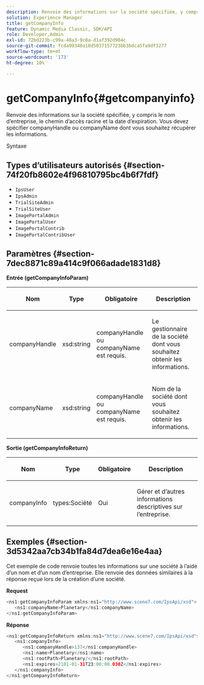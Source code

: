 ```yaml
---
description: Renvoie des informations sur la société spécifiée, y compris le nom d’entreprise, le chemin d’accès racine et la date d’expiration. Vous devez spécifier companyHandle ou companyName dont vous souhaitez récupérer les informations.
solution: Experience Manager
title: getCompanyInfo
feature: Dynamic Media Classic, SDK/API
role: Developer,Admin
exl-id: 72bd223b-c99a-48a3-9c0a-d1af392d904c
source-git-commit: fcda99340a18d5037157723bb3bdca5fa9df3277
workflow-type: tm+mt
source-wordcount: '173'
ht-degree: 10%

---
```


# getCompanyInfo{#getcompanyinfo}

Renvoie des informations sur la société spécifiée, y compris le nom d’entreprise, le chemin d’accès racine et la date d’expiration. Vous devez spécifier companyHandle ou companyName dont vous souhaitez récupérer les informations.

Syntaxe

## Types d’utilisateurs autorisés {#section-74f20fb8602e4f96810795bc4b6f7fdf}

* `IpsUser`
* `IpsAdmin`
* `TrialSiteAdmin`
* `TrialSiteUser`
* `ImagePortalAdmin`
* `ImagePortalUser`
* `ImagePortalContrib`
* `ImagePortalContribUser`

## Paramètres {#section-7dec8871c89a414c9f066adade1831d8}

**Entrée (getCompanyInfoParam)**

<table id="table_DD2688C9DA9F49C9ABCA24944829B3E5"> 
 <thead> 
  <tr> 
   <th colname="col1" class="entry"> <p>Nom </p> </th> 
   <th colname="col2" class="entry"> <p>Type </p> </th> 
   <th colname="col3" class="entry"> <p>Obligatoire </p> </th> 
   <th colname="col4" class="entry"> <p>Description </p> </th> 
  </tr> 
 </thead>
 <tbody> 
  <tr> 
   <td colname="col1"> <p><span class="codeph"> <span class="varname"> companyHandle</span> </span> </p> </td> 
   <td colname="col2"> <p><span class="codeph"> xsd:string</span> </p> </td> 
   <td colname="col3"> <p><span class="codeph"> <span class="varname"> companyHandle</span> </span> ou <span class="codeph"> <span class="varname"> companyName</span> </span> est requis. </p> </td> 
   <td colname="col4"> <p>Le gestionnaire de la société dont vous souhaitez obtenir les informations. </p> </td> 
  </tr> 
  <tr> 
   <td colname="col1"> <p><span class="codeph"> <span class="varname"> companyName</span> </span> </p> </td> 
   <td colname="col2"> <p><span class="codeph"> xsd:string</span> </p> </td> 
   <td colname="col3"> <p><span class="codeph"> <span class="varname"> companyHandle</span> </span> ou <span class="codeph"> <span class="varname"> companyName</span> </span> est requis. </p> </td> 
   <td colname="col4"> <p>Nom de la société dont vous souhaitez obtenir les informations. </p> </td> 
  </tr> 
 </tbody> 
</table>

**Sortie (getCompanyInfoReturn)**

<table id="table_634D4E274BA7494C9C917FD244286F0D"> 
 <thead> 
  <tr> 
   <th colname="col1" class="entry"> <p>Nom </p> </th> 
   <th colname="col2" class="entry"> <p>Type </p> </th> 
   <th colname="col3" class="entry"> <p>Obligatoire </p> </th> 
   <th colname="col4" class="entry"> <p>Description </p> </th> 
  </tr> 
 </thead>
 <tbody> 
  <tr> 
   <td colname="col1"> <p><span class="codeph"> <span class="varname"> companyInfo</span> </span> </p> </td> 
   <td colname="col2"> <p><span class="codeph"> types:Société</span> </p> </td> 
   <td colname="col3"> <p>Oui </p> </td> 
   <td colname="col4"> <p>Gérer et d’autres informations descriptives sur l’entreprise. </p> </td> 
  </tr> 
 </tbody> 
</table>

## Exemples {#section-3d5342aa7cb34b1fa84d7dea6e16e4aa}

Cet exemple de code renvoie toutes les informations sur une société à l’aide d’un nom et d’un nom d’entreprise. Elle renvoie des données similaires à la réponse reçue lors de la création d’une société.

**Request**

```java
<ns1:getCompanyInfoParam xmlns:ns1="http://www.scene7.com/IpsApi/xsd">
   <ns1:companyName>Planetary</ns1:companyName>
</ns1:getCompanyInfoParam>
```

**Réponse**

```java
<ns1:getCompanyInfoReturn xmlns:ns1="http://www.scene7.com/IpsApi/xsd">
   <ns1:companyInfo>
      <ns1:companyHandle>137</ns1:companyHandle>
      <ns1:name>Planetary</ns1:name>
      <ns1:rootPath>Planetary/</ns1:rootPath>
      <ns1:expires>2101-01-31T23:00:00.030Z</ns1:expires>
   </ns1:companyInfo>
</ns1:getCompanyInfoReturn>
```
